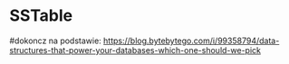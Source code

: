 # SSTable

#dokoncz na podstawie:
https://blog.bytebytego.com/i/99358794/data-structures-that-power-your-databases-which-one-should-we-pick